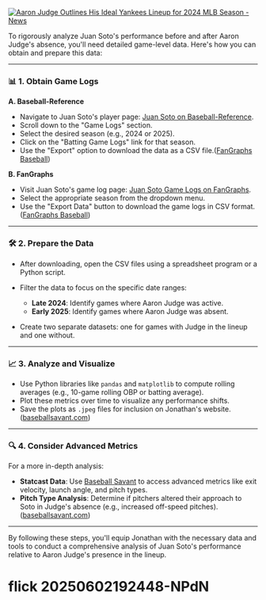 [![Aaron Judge Outlines His Ideal Yankees Lineup for 2024 MLB Season - News](https://tse2.mm.bing.net/th?id=OIP.M5eaV4nIGQyPzURLUYX1LAHaI4\&pid=Api)](https://thenewsportal24hr.com/hoanganh/aaron-judge-outlines-his-ideal-yankees-lineup-for-2024-mlb-season/)

To rigorously analyze Juan Soto's performance before and after Aaron Judge's absence, you'll need detailed game-level data. Here's how you can obtain and prepare this data:

---

### 📊 **1. Obtain Game Logs**

**A. Baseball-Reference**

* Navigate to Juan Soto's player page: [Juan Soto on Baseball-Reference](https://www.baseball-reference.com/players/s/sotoju01.shtml).
* Scroll down to the "Game Logs" section.
* Select the desired season (e.g., 2024 or 2025).
* Click on the "Batting Game Logs" link for that season.
* Use the "Export" option to download the data as a CSV file.([FanGraphs Baseball][1])

**B. FanGraphs**

* Visit Juan Soto's game log page: [Juan Soto Game Logs on FanGraphs](https://www.fangraphs.com/players/juan-soto/20123/game-log?position=OF&season=).
* Select the appropriate season from the dropdown menu.
* Use the "Export Data" button to download the game logs in CSV format.([FanGraphs Baseball][1])

---

### 🛠️ **2. Prepare the Data**

* After downloading, open the CSV files using a spreadsheet program or a Python script.
* Filter the data to focus on the specific date ranges:

  * **Late 2024**: Identify games where Aaron Judge was active.
  * **Early 2025**: Identify games where Aaron Judge was absent.
* Create two separate datasets: one for games with Judge in the lineup and one without.

---

### 📈 **3. Analyze and Visualize**

* Use Python libraries like `pandas` and `matplotlib` to compute rolling averages (e.g., 10-game rolling OBP or batting average).
* Plot these metrics over time to visualize any performance shifts.
* Save the plots as `.jpeg` files for inclusion on Jonathan's website.([baseballsavant.com][2])

---

### 🔍 **4. Consider Advanced Metrics**

For a more in-depth analysis:

* **Statcast Data**: Use [Baseball Savant](https://baseballsavant.mlb.com/) to access advanced metrics like exit velocity, launch angle, and pitch types.
* **Pitch Type Analysis**: Determine if pitchers altered their approach to Soto in Judge's absence (e.g., increased off-speed pitches).([baseballsavant.com][2])

---

By following these steps, you'll equip Jonathan with the necessary data and tools to conduct a comprehensive analysis of Juan Soto's performance relative to Aaron Judge's presence in the lineup.

[1]: https://www.fangraphs.com/players/juan-soto/20123/game-log?position=OF&season=&utm_source=chatgpt.com "Juan Soto - Batting Game Logs | FanGraphs Baseball"
[2]: https://baseballsavant.mlb.com/leaderboard/expected_statistics?utm_source=chatgpt.com "Statcast Expected wOBA, xBA, xSLG | baseballsavant.com - MLB.com"
# flick 20250602192448-NPdN
